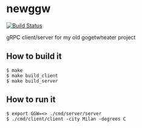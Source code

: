 # newggw 
[![Build Status](https://travis-ci.org/Flukas88/newggw.svg?branch=master)](https://travis-ci.org/Flukas88/newggw)

gRPC client/server for my old gogetwheater project


## How to build it
    $ make
    $ make build_client
    $ make build_server


## How to run it
    $ export GGW=<> ./cmd/server/server
    $ ./cmd/client/client -city Milan -degrees C
